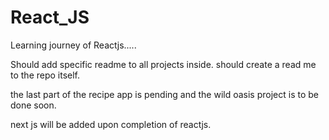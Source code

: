 # React_JS
Learning journey of Reactjs.....

Should add specific readme to all projects inside.
should create a read me to the repo itself.

the last part of the recipe app is pending 
and the wild oasis project is to be done soon.

next js will be added upon completion of reactjs.
